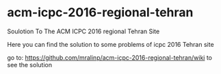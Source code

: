 # acm-icpc-2016-regional-tehran
Soulotion To The ACM ICPC 2016 regional Tehran Site

Here you can find the solution to some problems of icpc 2016 Tehran site

go to: https://github.com/mralinp/acm-icpc-2016-regional-tehran/wiki to see the solution
